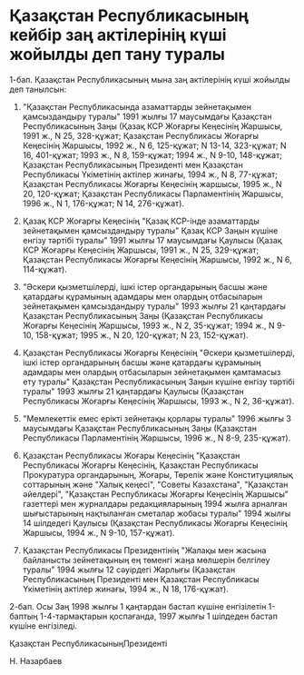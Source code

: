 # Қазақстан Республикасының кейбiр заң актiлерiнiң күшi жойылды деп тану туралы

1-бап. Қазақстан Республикасының мына заң актiлерiнiң күшi жойылды деп танылсын:

1. "Қазақстан Республикасында азаматтарды зейнетақымен қамсыздандыру туралы" 1991 жылғы 17 маусымдағы Қазақстан Республикасының Заңы (Қазақ КСР Жоғарғы Кеңесiнiң Жаршысы, 1991 ж., N 25, 328-құжат; Қазақстан Республикасы Жоғарғы Кеңесiнiң Жаршысы, 1992 ж., N 6, 125-құжат; N 13-14, 323-құжат; N 16, 401-құжат; 1993 ж., N 8, 159-құжат; 1994 ж., N 9-10, 148-құжат; Қазақстан Республикасының Президентi мен Қазақстан Республикасы Үкiметiнiң актiлер жинағы, 1994 ж., N 8, 77-құжат; Қазақстан Республикасы Жоғарғы Кеңесiнiң жаршысы, 1995 ж., N 20, 120-құжат; Қазақстан Республикасы Парламентiнiң Жаршысы, 1996 ж., N 1, 176-құжат; N 14, 276-құжат).

2. Қазақ КСР Жоғарғы Кеңесiнiң "Қазақ КСР-iнде азаматтарды зейнетақымен қамсыздандыру туралы" Қазақ КСР Заңын күшiне енгiзу тәртiбi туралы" 1991 жылғы 17 маусымдағы Қаулысы (Қазақ КСР Жоғарғы Кеңесiнiң Жаршысы, 1991 ж., N 25, 329-құжат; Қазақстан Республикасы Жоғарғы Кеңесiнiң Жаршысы, 1992 ж., N 6, 114-құжат).

3. "Әскери қызметшiлердi, iшкi iстер органдарының басшы және қатардағы құрамының адамдары мен олардың отбасыларын зейнетақымен қамсыздандыру туралы" 1993 жылғы 21 қаңтардағы Қазақстан Республикасының Заңы (Қазақстан Республикасы Жоғарғы Кеңесiнiң Жаршысы, 1993 ж., N 2, 35-құжат; 1994 ж., N 9-10, 158-құжат; 1995 ж., N 20, 120-құжат; N 23, 152-құжат).

4. Қазақстан Республикасы Жоғарғы Кеңесiнiң "Әскери қызметшiлердi, iшкi iстер органдарының басшы және қатардағы құрамының адамдары мен олардың отбасыларын зейнетақымен қамтамасыз ету туралы" Қазақстан Республикасының Заңын күшiне енгiзу тәртiбi туралы" 1993 жылғы 21 қаңтардағы Қаулысы (Қазақстан Республикасы Жоғарғы Кеңесiнiң Жаршысы, 1993 ж., N 2, 36-құжат).

5. "Мемлекеттiк емес ерiктi зейнетақы қорлары туралы" 1996 жылғы 3 маусымдағы Қазақстан Республикасының Заңы (Қазақстан Республикасы Парламентiнiң Жаршысы, 1996 ж., N 8-9, 235-құжат).

6. Қазақстан Республикасы Жоғары Кеңесiнiң "Қазақстан Республикасы Жоғарғы Кеңесiнiң, Қазақстан Республикасы Прокуратура органдарының, Жоғары, Төрелiк және Конституциялық соттарының және "Халық кеңесi", "Советы Казахстана", "Қазақстан әйелдерi", "Қазақстан Республикасы Жоғарғы Кеңесiнiң Жаршысы" газеттерi мен журналдары редакцияларының 1994 жылға арналған шығыстарының нақтыланған сметалар жобасы туралы" 1994 жылғы 14 шiлдедегi Қаулысы (Қазақстан Республикасы Жоғарғы Кеңесiнiң Жаршысы, 1994 ж., N 9-10, 157-құжат).

7. Қазақстан Республикасы Президентiнiң "Жалақы мен жасына байланысты зейнетақының ең төменгi жаңа мөлшерiн белгiлеу туралы" 1994 жылғы 12 сәуiрдегi Жарлығы (Қазақстан Республикасының Президентi мен Қазақстан Республикасы Үкiметiнiң актiлер жинағы, 1994 ж., N 18, 176-құжат).

2-бап. Осы Заң 1998 жылғы 1 қаңтардан бастап күшiне енгiзiлетiн 1-баптың 1-4-тармақтарын қоспағанда, 1997 жылғы 1 шiлдеден бастап күшiне енгiзiледi.

Қазақстан РеспубликасыныңПрезидентi

Н. Назарбаев

